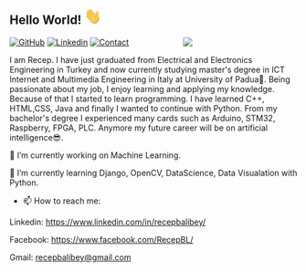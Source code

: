 <h2> Hello World! <img src="https://raw.githubusercontent.com/ABSphreak/ABSphreak/master/gifs/Hi.gif" width="30px"></h2>

<img align="right" src="https://github.com/rajput2107/rajput2107/blob/master/Assets/Developer.gif" width='200'/>

[![GitHub](https://img.shields.io/badge/SUPPORT%20AT-GITHUB-blue?style=for-the-badge&logo=github)](https://github.com/RecepBlby) [![Linkedin](https://img.shields.io/badge/MY%20PROFILE-Linkedin-blue?style=for-the-badge&logo=github)](https://www.linkedin.com/in/recepbalibey/) 
 [![Contact](https://img.shields.io/badge/CONTACT-GMAIL-yellow?style=for-the-badge&logo=gmail&logoColor=white)](mailto:recepbalibey@gmail.com)
 
I am Recep. I have just graduated from Electrical and Electronics Engineering in Turkey and now currently studying master's degree 
in ICT Internet and Multimedia Engineering in Italy at University of Padua🏫. 
Being passionate about my job, I enjoy learning and applying my knowledge. Because of that I started to learn programming. 
I have learned C++, HTML,CSS, Java and finally I wanted to continue with Python. From my bachelor's degree I experienced many cards 
such as Arduino, STM32, Raspberry, FPGA, PLC. Anymore my future career will be on artificial intelligence😎.

🔭 I’m currently working on Machine Learning.

🌱 I’m currently learning Django, OpenCV, DataScience, Data Visualation with Python.

- 📫 How to reach me: 

Linkedin: https://www.linkedin.com/in/recepbalibey/

Facebook: https://www.facebook.com/RecepBL/

Gmail:    recepbalibey@gmail.com
